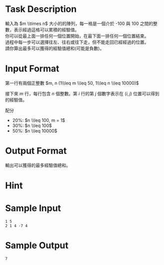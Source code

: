 # Task Description
輸入為 $m \\times n$ 大小的的陣列，每一格是一個介於 -100 與 100 之間的整數，表示經過這格可以累積的經驗值。  
你可以從最上面一排任何一個位置開始，在最下面一排任何一個位置結束。  
過程中每一步可以選擇往左、往右或往下走，但不能走回已經經過的位置。  
請你算出最多可以獲得的經驗值總和(可能是負數)。
# Input Format
第一行有兩個正整數 $m, n (1\\leq m \\leq 50, 1\\leq n \\leq 10000)$

接下來 $m$ 行，每行包含 $n$ 個整數。第 $i$ 行的第 $j$ 個數字表示在 $(i, j)$ 位置可以得到的經驗值。

配分

* 20%: $n \\leq 100, m = 1$
* 30%: $n \\leq 100$
* 50%: $n \\leq 10000$
# Output Format
輸出可以獲得的最多經驗值總和。
# Hint

# Sample Input
```
1 5
2 1 4 -7 4
```
# Sample Output
```
7
```

